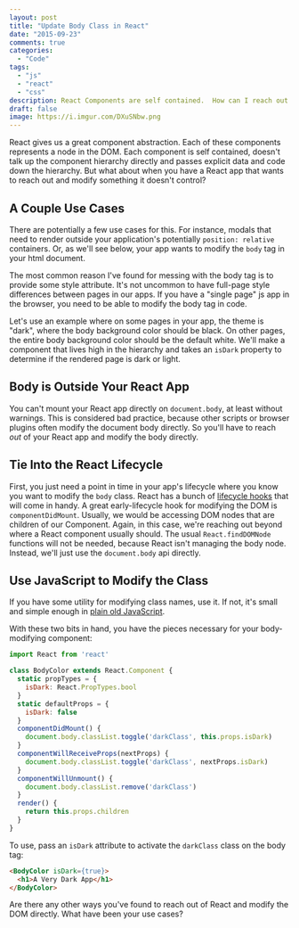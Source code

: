 ```yaml
---
layout: post
title: "Update Body Class in React"
date: "2015-09-23"
comments: true
categories:
  - "Code"
tags:
  - "js"
  - "react"
  - "css"
description: React Components are self contained.  How can I reach out and modify the body tag from a React app.
draft: false
image: https://i.imgur.com/DXuSNbw.png
---
```


React gives us a great component abstraction.  Each of these components represents a node in the DOM.  Each component is self contained, doesn't talk up the component hierarchy directly and passes explicit data and code down the hierarchy.  But what about when you have a React app that wants to reach out and modify something it doesn't control?

<!--more-->

## A Couple Use Cases

There are potentially a few use cases for this.  For instance, modals that need to render outside your application's potentially `position: relative` containers.  Or, as we'll see below, your app wants to modify the `body` tag in your html document.

The most common reason I've found for messing with the body tag is to provide some style attribute.  It's not uncommon to have full-page style differences between pages in our apps.  If you have a "single page" js app in the browser, you need to be able to modify the body tag in code.

Let's use an example where on some pages in your app, the theme is "dark", where the body background color should be black.  On other pages, the entire body background color should be the default white.  We'll make a component that lives high in the hierarchy and takes an `isDark` property to determine if the rendered page is dark or light.

## Body is Outside Your React App

You can't mount your React app directly on `document.body`, at least without warnings.  This is considered bad practice, because other scripts or browser plugins often modify the document body directly.  So you'll have to reach *out* of your React app and modify the body directly.

## Tie Into the React Lifecycle

First, you just need a point in time in your app's lifecycle where you know you want to modify the `body` class.  React has a bunch of [lifecycle hooks](https://facebook.github.io/react/docs/component-specs.html) that will come in handy.  A great early-lifecycle hook for modifying the DOM is `componentDidMount`.  Usually, we would be accessing DOM nodes that are children of our Component.  Again, in this case, we're reaching out beyond where a React component usually should.  The usual `React.findDOMNode` functions will not be needed, because React isn't managing the body node.  Instead, we'll just use the `document.body` api directly.

## Use JavaScript to Modify the Class

If you have some utility for modifying class names, use it.  If not, it's small and simple enough in [plain old JavaScript](http://jaketrent.com/post/addremove-classes-raw-javascript/).

With these two bits in hand, you have the pieces necessary for your body-modifying component:

```js
import React from 'react'

class BodyColor extends React.Component {
  static propTypes = {
    isDark: React.PropTypes.bool
  }
  static defaultProps = {
    isDark: false
  }
  componentDidMount() {
    document.body.classList.toggle('darkClass', this.props.isDark)
  }
  componentWillReceiveProps(nextProps) {
    document.body.classList.toggle('darkClass', nextProps.isDark)
  }
  componentWillUnmount() {
    document.body.classList.remove('darkClass')
  }
  render() {
    return this.props.children
  }
}
```

To use, pass an `isDark` attribute to activate the `darkClass` class on the body tag:

```html
<BodyColor isDark={true}>
  <h1>A Very Dark App</h1>
</BodyColor>
```

Are there any other ways you've found to reach out of React and modify the DOM directly.  What have been your use cases?
